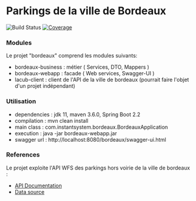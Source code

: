 # Parkings de la ville de Bordeaux

![Build Status](https://github.com/flake9025/bordeaux-parkings/workflows/Java%20CI/badge.svg)
[![Coverage](https://codecov.io/gh/flake9025/bordeaux-parkings/branch/master/graph/badge.svg)](https://codecov.io/gh/flake9025/bordeaux-parkings)



### Modules
Le projet "bordeaux" comprend les modules suivants:

* bordeaux-business : métier ( Services, DTO, Mappers )
* bordeaux-webapp : facade ( Web services, Swagger-UI )
* lacub-client : client de l'API de la ville de bordeaux (pourrait faire l'objet d'un projet indépendant)

### Utilisation

* dependencies : jdk 11, maven 3.6.0, Spring Boot 2.2
* compilation : mvn clean install
* main class : com.instantsystem.bordeaux.BordeauxApplication
* execution : java -jar bordeaux-webapp.jar
* swagger url : http://localhost:8080/bordeaux/swagger-ui.html

### References
Le projet exploite l'API WFS des parkings hors voirie de la ville de bordeaux :

* [API Documentation](https://opendata.bordeaux-metropole.fr/explore/dataset/st_park_p/information/)
* [Data source](http://data.lacub.fr/wfs?key=9Y2RU3FTE8&SERVICE=WFS&VERSION=1.1.0&REQUEST=GetFeature&TYPENAME=ST_PARK_P&SRSNAME=EPSG:4326)


